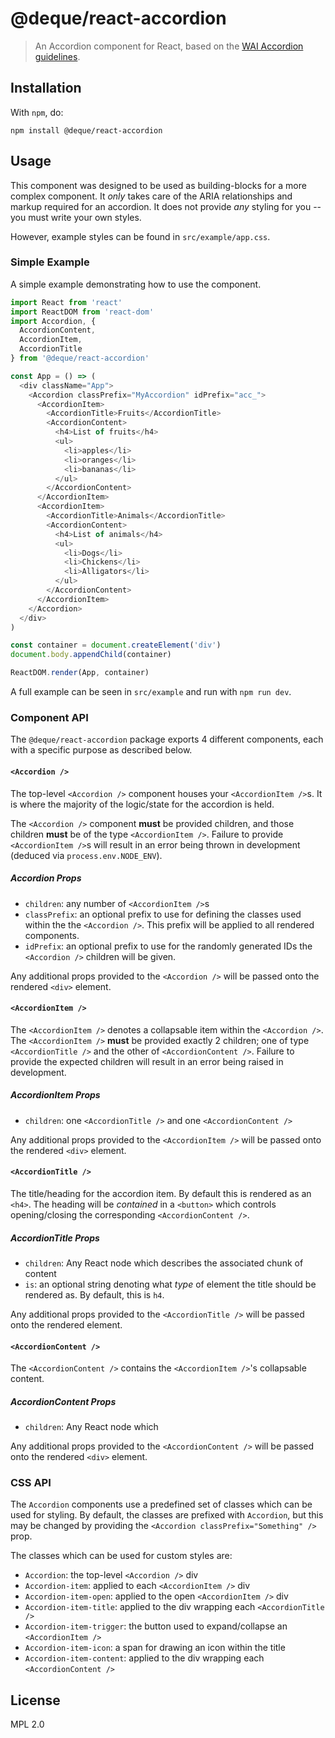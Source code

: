 # @deque/react-accordion

> An Accordion component for React, based on the [WAI Accordion guidelines](https://www.w3.org/TR/wai-aria-practices/#accordion).

## Installation

With `npm`, do:

```
npm install @deque/react-accordion
```

## Usage

This component was designed to be used as building-blocks for a more complex component. It _only_ takes care of the ARIA relationships and markup required for an accordion. It does not provide _any_ styling for you -- you must write your own styles.

However, example styles can be found in `src/example/app.css`.

### Simple Example

A simple example demonstrating how to use the component.

```js
import React from 'react'
import ReactDOM from 'react-dom'
import Accordion, {
  AccordionContent,
  AccordionItem,
  AccordionTitle
} from '@deque/react-accordion'

const App = () => (
  <div className="App">
    <Accordion classPrefix="MyAccordion" idPrefix="acc_">
      <AccordionItem>
        <AccordionTitle>Fruits</AccordionTitle>
        <AccordionContent>
          <h4>List of fruits</h4>
          <ul>
            <li>apples</li>
            <li>oranges</li>
            <li>bananas</li>
          </ul>
        </AccordionContent>
      </AccordionItem>
      <AccordionItem>
        <AccordionTitle>Animals</AccordionTitle>
        <AccordionContent>
          <h4>List of animals</h4>
          <ul>
            <li>Dogs</li>
            <li>Chickens</li>
            <li>Alligators</li>
          </ul>
        </AccordionContent>
      </AccordionItem>
    </Accordion>
  </div>
)

const container = document.createElement('div')
document.body.appendChild(container)

ReactDOM.render(App, container)
```

A full example can be seen in `src/example` and run with `npm run dev`.

### Component API

The `@deque/react-accordion` package exports 4 different components, each with a specific purpose as described below.

#### `<Accordion />`

The top-level `<Accordion />` component houses your `<AccordionItem />`s. It is where the majority of the logic/state for the accordion is held.

The `<Accordion />` component **must** be provided children, and those children **must** be of the type `<AccordionItem />`. Failure to provide `<AccordionItem />`s will result in an error being thrown in development (deduced via `process.env.NODE_ENV`).

##### Accordion Props

- `children`: any number of `<AccordionItem />`s
- `classPrefix`: an optional prefix to use for defining the classes used within the the `<Accordion />`. This prefix will be applied to all rendered components.
- `idPrefix`: an optional prefix to use for the randomly generated IDs the `<Accordion />` children will be given.

Any additional props provided to the `<Accordion />` will be passed onto the rendered `<div>` element.

#### `<AccordionItem />`

The `<AccordionItem />` denotes a collapsable item within the `<Accordion />`. The `<AccordionItem />` **must** be provided exactly 2 children; one of type `<AccordionTitle />` and the other of `<AccordionContent />`. Failure to provide the expected children will result in an error being raised in development.

##### AccordionItem Props

- `children`: one `<AccordionTitle />` and one `<AccordionContent />`

Any additional props provided to the `<AccordionItem />` will be passed onto the rendered `<div>` element.

#### `<AccordionTitle />`

The title/heading for the accordion item. By default this is rendered as an `<h4>`. The heading will be _contained_ in a `<button>` which controls opening/closing the corresponding `<AccordionContent />`.

##### AccordionTitle Props

- `children`: Any React node which describes the associated chunk of content
- `is`: an optional string denoting what _type_ of element the title should be rendered as. By default, this is `h4`.

Any additional props provided to the `<AccordionTitle />` will be passed onto the rendered element.

#### `<AccordionContent />`

The `<AccordionContent />` contains the `<AccordionItem />`'s collapsable content.

##### AccordionContent Props

- `children`: Any React node which

Any additional props provided to the `<AccordionContent />` will be passed onto the rendered `<div>` element.

### CSS API

The `Accordion` components use a predefined set of classes which can be used for styling. By default, the classes are prefixed with `Accordion`, but this may be changed by providing the `<Accordion classPrefix="Something" />` prop.

The classes which can be used for custom styles are:

- `Accordion`: the top-level `<Accordion />` div
- `Accordion-item`: applied to each `<AccordionItem />` div
- `Accordion-item-open`: applied to the open `<AccordionItem />` div
- `Accordion-item-title`: applied to the div wrapping each `<AccordionTitle />`
- `Accordion-item-trigger`: the button used to expand/collapse an `<AccordionItem />`
- `Accordion-item-icon`: a span for drawing an icon within the title
- `Accordion-item-content`: applied to the div wrapping each `<AccordionContent />`

## License

MPL 2.0
